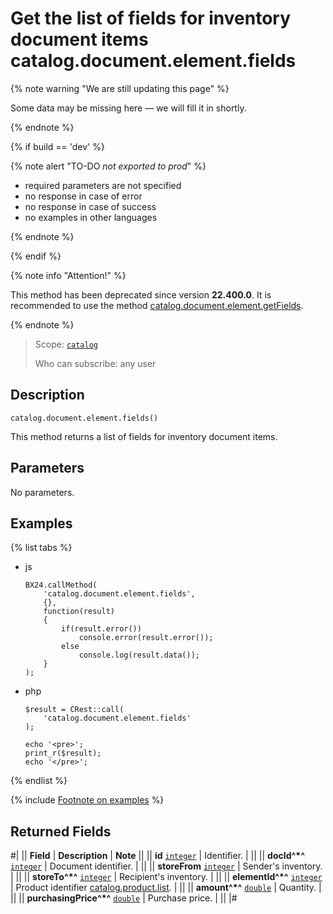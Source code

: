# Get the list of fields for inventory document items catalog.document.element.fields

{% note warning "We are still updating this page" %}

Some data may be missing here — we will fill it in shortly.

{% endnote %}

{% if build == 'dev' %}

{% note alert "TO-DO _not exported to prod_" %}

- required parameters are not specified
- no response in case of error
- no response in case of success
- no examples in other languages
  
{% endnote %}

{% endif %}

{% note info "Attention!" %}

This method has been deprecated since version **22.400.0**. It is recommended to use the method [catalog.document.element.getFields](./catalog-document-element-get-fields.md).

{% endnote %}

> Scope: [`catalog`](../../../scopes/permissions.md)
>
> Who can subscribe: any user

## Description

```http
catalog.document.element.fields()
```

This method returns a list of fields for inventory document items.

## Parameters

No parameters.

## Examples

{% list tabs %}

- js
  
    ```
    BX24.callMethod(
        'catalog.document.element.fields',
        {},
        function(result)
        {
            if(result.error())
                console.error(result.error());
            else
                console.log(result.data());
        }
    );
    ```

- php
  
    ```
    $result = CRest::call(
        'catalog.document.element.fields'
    );

    echo '<pre>';
    print_r($result);
    echo '</pre>';
    ```
{% endlist %}

{% include [Footnote on examples](../../../../_includes/examples.md) %}

## Returned Fields

#|
|| **Field** | **Description** | **Note** ||
|| **id** 
[`integer`](../../../data-types.md) | Identifier. | ||
|| **docId^*^** 
[`integer`](../../../data-types.md) | Document identifier. |  ||
|| **storeFrom** 
[`integer`](../../../data-types.md) | Sender's inventory. | ||
|| **storeTo^*^** 
[`integer`](../../../data-types.md) | Recipient's inventory. | ||
|| **elementId^*^** 
[`integer`](../../../data-types.md) | Product identifier [catalog.product.list](../../../catalog/product/catalog-product-list.md). | ||
|| **amount^*^** 
[`double`](../../../data-types.md) | Quantity. |  ||
|| **purchasingPrice^*^** 
[`double`](../../../data-types.md) | Purchase price. | ||
|#